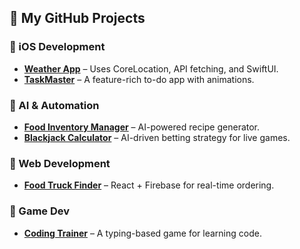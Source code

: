 ## 📂 My GitHub Projects

### 🔹 iOS Development
- **[Weather App](https://github.com/yourusername/weather-app)** – Uses CoreLocation, API fetching, and SwiftUI.
- **[TaskMaster](https://github.com/yourusername/taskmaster)** – A feature-rich to-do app with animations.

### 🔹 AI & Automation
- **[Food Inventory Manager](https://github.com/yourusername/food-inventory-manager)** – AI-powered recipe generator.
- **[Blackjack Calculator](https://github.com/yourusername/blackjack-calc)** – AI-driven betting strategy for live games.

### 🔹 Web Development
- **[Food Truck Finder](https://github.com/yourusername/food-truck-app)** – React + Firebase for real-time ordering.

### 🔹 Game Dev
- **[Coding Trainer](https://github.com/yourusername/coding-trainer)** – A typing-based game for learning code.
